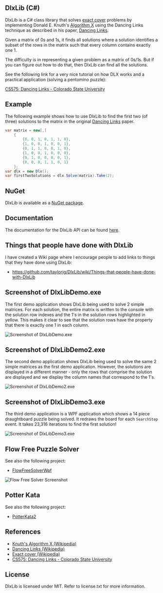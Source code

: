 ## DlxLib (C#)

DlxLib is a C# class library that solves [exact cover](http://en.wikipedia.org/wiki/Exact_cover) problems by implementing Donald E. Knuth's [Algorithm X](http://en.wikipedia.org/wiki/Algorithm_X) using the Dancing Links technique as described in his paper, [Dancing Links](http://arxiv.org/pdf/cs/0011047v1.pdf "Dancing Links").

Given a matrix of 0s and 1s, it finds all solutions where a solution identifies a subset of the rows in the matrix such that every column contains exactly one 1.

The difficulty is in representing a given problem as a matrix of 0s/1s. But if you can figure out how to do that, then DlxLib can find all the solutions.

See the following link for a very nice tutorial on how DLX works and a practical application (solving a pentomino puzzle):

[CS575: Dancing Links - Colorado State University](http://www.cs.colostate.edu/~cs420dl/slides/DLX.ppt "CS575: Dancing Links - Colorado State University")

## Example

The following example shows how to use DlxLib to find the first two (of three) solutions to the matrix in the original [Dancing Links](http://arxiv.org/pdf/cs/0011047v1.pdf "Dancing Links") paper.

```C#
var matrix = new[,]
    {
        {0, 0, 1, 0, 1, 1, 0},
        {1, 0, 0, 1, 0, 0, 1},
        {0, 1, 1, 0, 0, 1, 0},
        {1, 0, 0, 1, 0, 0, 0},
        {0, 1, 0, 0, 0, 0, 1},
        {0, 0, 0, 1, 1, 0, 1}
    };
var dlx = new Dlx();
var firstTwoSolutions = dlx.Solve(matrix).Take(2);
```

## NuGet

DlxLib is available as a [NuGet package](http://www.nuget.org/packages/DlxLib/).

## Documentation

The documentation for the DlxLib API can be found [here](http://taylorjg.github.io/DlxLib/).

## Things that people have done with DlxLib

I have created a Wiki page where I encourage people to add links to things that they have done using DlxLib:

* https://github.com/taylorjg/DlxLib/wiki/Things-that-people-have-done-with-DlxLib

## Screenshot of DlxLibDemo.exe

The first demo application shows DlxLib being used to solve 2 simple matrices. For each solution, the entire matrix is written to the console with the solution row indexes and the 1's in the solution rows highlighted in yellow. This makes it clear to see that the solution rows have the property that there is exactly one 1 in each column.

![Screenshot of DlxLibDemo.exe](https://raw.github.com/taylorjg/DlxLib/master/Images/DlxLibDemo_screenshot.png)

## Screenshot of DlxLibDemo2.exe

The second demo application shows DlxLib being used to solve the same 2 simple matrices as the first demo application. However, the solutions are displayed in a different manner - only the rows that comprise the solution are displayed and we display the column names that correspond to the 1's.

![Screenshot of DlxLibDemo2.exe](https://raw.github.com/taylorjg/DlxLib/master/Images/DlxLibDemo2_screenshot.png)

## Screenshot of DlxLibDemo3.exe

The third demo application is a WPF application which shows a 14 piece draughtboard puzzle being solved. It redraws the board for each <code>SearchStep</code> event. It takes 23,316 iterations to find the first solution!

![Screenshot of DlxLibDemo3.exe](https://raw.github.com/taylorjg/DlxLib/master/Images/DlxLibDemo3_screenshot.png)

## Flow Free Puzzle Solver

See also the following project:

* [FlowFreeSolverWpf](https://github.com/taylorjg/FlowFreeSolverWpf "FlowFreeSolverWpf")

![Flow Free Solver Screenshot](https://raw.github.com/taylorjg/FlowFreeSolverWpf/master/Images/Screenshot.png "Flow Free Solver Screenshot")

## Potter Kata

See also the following project:

* [PotterKata2](https://github.com/taylorjg/PotterKata2 "PotterKata2")

## References

* [Knuth's Algorithm X (Wikipedia)](http://en.wikipedia.org/wiki/Algorithm_X "Knuth's Algorithm X (Wikipedia)")
* [Dancing Links (Wikipedia)](http://en.wikipedia.org/wiki/Dancing_Links "Dancing Links (Wikipedia)")
* [Exact cover (Wikipedia)](http://en.wikipedia.org/wiki/Exact_cover "Exact cover (Wikipedia)")
* [CS575: Dancing Links - Colorado State University](http://www.cs.colostate.edu/~cs420dl/slides/DLX.ppt "CS575: Dancing Links - Colorado State University")

## License

DlxLib is licensed under MIT. Refer to license.txt for more information.
